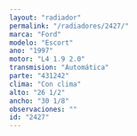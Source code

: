 ```yaml
---
layout: "radiador"
permalink: "/radiadores/2427/"
marca: "Ford"
modelo: "Escort"
ano: "1997"
motor: "L4 1.9 2.0"
transmision: "Automática"
parte: "431242"
clima: "Con clima"
alto: "26 1/2"
ancho: "30 1/8"
observaciones: ""
id: "2427"
---
```


